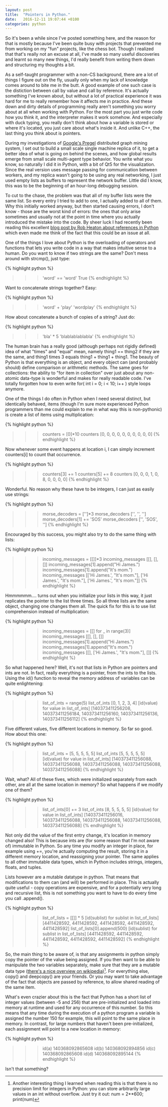 ```yaml
---
layout: post
title:  "Pointers in Python."
date:   2016-12-11 19:07:44 +0100
categories: python
---
```

So it's been a while since I've posted something here, and the reason for that is mostly because I've
been quite busy with projects that prevented me from working on my "fun" projects, like the chess bot.
Though I realized that that's really not an excuse at all, I've made so many useful discoveries and
learnt so many new things, I'd really benefit from writing them down and structuring my thoughts a bit.

As a self-taught programmer with a non-CS background, there are a lot of things I figure out on the fly,
usually only when my lack of knowledge comes around to bite me in the butt. A good example of one such
case is the distiction between call by value and call by reference. It's actually something I've known
about, but without a lot of practical experience it was hard for me to really remember how it affects me
in practice. And these down and dirty details of programming really aren't something you worry about at
all when working with Python. For the most part you just write code how you think it, and the interpreter
makes it work somehow. And especially with duck typing, you really don't think about how a variable is 
stored or where it's located, you just care about what's inside it. And unlike C++, the last thing you
think about is pointers.

During my investigations of [Google's Pregel][pregel] distributed graph mining system, I set out to build a small
scale single machine replica of it, to get a better idea of what is going on behind the scenes, and
how global results emerge from small scale multi-agent type behavior. You write what you know, so
naturally I did it in Python, with a bit of Qt5 for the visualization. Since the real version uses
message passing for communication between workers, and my replica wasn't going to be using any real 
networking, I just used empty lists as buffers to represent the network buffer. Little did I know, this was
to be the beginning of an hour-long debugging session. 

To cut to the chase, the problem was that all of my buffer lists were the same list. So every entry I
tried to add to one, I actually added to all of them. Why this initially worked anyway, but then started causing errors, 
I don't know - those are the worst kind of errors: the ones that only arise sometimes and usually not at the point 
in time where you actually introduced the mistake into the code. By sheer luck I had recently been reading 
this excellent [blog post by Rob Heaton about references in Python][heaton-blog] which even made me think
of the fact that this could be an issue at all.

One of the things I love about Python is the overloading of operators and functions that lets you 
write code in a way that makes intuitive sense to a human. Do you want to know if two strings are
the same? Don't mess around with strcmp(), just type:

{% highlight python %}
>>> 'word' == 'word'
True
{% endhighlight %}

Want to concatenate strings together? Easy:

{% highlight python %}
>>> 'word' + 'play'
'wordplay'
{% endhighlight %}

How about concatenate a bunch of copies of a string? Just do:

{% highlight python %}
>>> 'bla' * 5
'blablablablabla'
{% endhighlight %}

The human brain has a really good (although perhaps not rigidly defined) idea of what "times" and "equal" 
mean, namely thing1 == thing2 if they are the same,  and thing1 times 3 equals thing1 + thing1 + thing1. The beauty of
Python is that everything is an object, and every object can (and probably should) define comparison
or arithmetic methods. The same goes for collections: the ability to "for item in collection" over just
about any non-atomic data-type is wonderful and makes for really readable code. I've totally forgotten how
to even write for( int i = 0; i < 10; i++ ) style loops anymore. 

One of the things I do often in Python when I need several distinct, but identically behaved, items (though 
I'm sure more experienced Python programmers than me could explain to me in what way this is non-pythonic) is create 
a list of items using multiplication:
 
{% highlight python %}
>>> counters = [0]*10
>>> counters
[0, 0, 0, 0, 0, 0, 0, 0, 0, 0]
{% endhighlight %}

Now whenever some event happens at location i, I can simply increment counters[i] to count that occurrence. 

{% highlight python %}
>>> counters[3] += 1
>>> counters[5] += 8
>>> counters
[0, 0, 0, 1, 0, 8, 0, 0, 0, 0]
{% endhighlight %}

Wonderful. No reason why these have to be integers, I can just as easily use strings:

{% highlight python %}
>>> morse_decoders = ['']*3
>>> morse_decoders
['', '', '']
>>> morse_decoders[1] += 'SOS'
>>> morse_decoders
['', 'SOS', '']
{% endhighlight %}

Encouraged by this success, you might also try to do the same thing with lists:

{% highlight python %}
>>> incoming_messages = [[]]*3
>>> incoming_messages
[[], [], []]
>>> incoming_messages[1].append("Hi James.")
>>> incoming_messages[1].append("It's mom.")
>>> incoming_messages
[['Hi James.', "It's mom."], ['Hi James.', "It's mom."], ['Hi James.', "It's mom."]]
{% endhighlight %}

Hmmmmmm.... turns out when you initialize your lists in this way, it just replicates the pointer to
the list three times. So all three lists are the same object, changing one changes them all. The quick
fix for this is to use list comprehension instead of multiplication:

{% highlight python %}
>>> incoming_messages = [[] for _ in range(3)]
>>> incoming_messages
[[], [], []]
>>> incoming_messages[1].append("Hi James.")
>>> incoming_messages[1].append("It's mom.")
>>> incoming_messages
[[], ['Hi James.', "It's mom."], []]
{% endhighlight %}

So what happened here? Well, it's not that lists in Python are pointers and ints are not. In fact, really
everything is a pointer, from the ints to the lists. Using the id() function to reveal the memory address
of variables can be quite enlightening:

{% highlight python %}
>>> list_of_ints = range(5)
>>> list_of_ints
[0, 1, 2, 3, 4]
>>> [id(value) for value in list_of_ints]
[140373411256208, 140373411256184, 140373411256160, 140373411256136, 140373411256112]
{% endhighlight %}

Five different values, five different locations in memory. So far so good. How about this one:

{% highlight python %}
>>> list_of_ints = [5, 5, 5, 5, 5]
>>> list_of_ints
[5, 5, 5, 5, 5]
>>> [id(value) for value in list_of_ints]
[140373411256088, 140373411256088, 140373411256088, 140373411256088, 140373411256088]
{% endhighlight %}

Wait, what? All of these fives, which were initialized separately from each other, are all at the same location 
in memory? So what happens if we modify one of them?

{% highlight python %}
>>> list_of_ints[0] += 3
>>> list_of_ints
[8, 5, 5, 5, 5]
>>> [id(value) for value in list_of_ints]
[140373411256016, 140373411256088, 140373411256088, 140373411256088, 140373411256088]
{% endhighlight %}

Not only did the value of the first entry change, it's location in memory changed also! This is because ints
are (for some reason that I'm not aware of) immutable in Python. So any time you modify an integer in place,
for example using +=, you're actually computing the result, storing it in a different memory location, and
reassigning your pointer. The same applies to all other immutable data types, which in Python includes
strings, integers, floats, and tuples. 
 
Lists however are a mutable datatype in python. That means that modifications to them can (and will) be 
performed in place. This is actually quite useful - copy operations are expensive, and for a
potentially very long and recursive list, this is not something you want to have to do every time you
call .append().

{% highlight python %}
>>> list_of_lists = [[]] * 5
>>> [id(sublist) for sublist in list_of_lists]
[4411428592, 4411428592, 4411428592, 4411428592, 4411428592]
>>> list_of_lists[0].append(500)
>>> [id(sublist) for sublist in list_of_lists]
[4411428592, 4411428592, 4411428592, 4411428592, 4411428592]
{% endhighlight %}

So, the main thing to be aware of, is that any assignments in python simply copy the pointer of the value being
assigned. If you then want to be able to manipulate the two variables separately, make sure that they are a 
mutable data type ([there's a nice overview on wikipedia][pytypes])[^footnote]. For everything else, copy() and
deepcopy() are your friends. Or you may want to take advantage of the fact that objects are passed by reference,
to allow shared reading of the same item.

What's even crazier about this is the fact that Python has a short list of integer values (between -5 and 256) 
that are pre-initialized and loaded into memory at runtime and used for any occurrence of this number. So this 
means that any time during the execution of a python program a variable is assigned the number 150 for example, 
this will point to the same place in memory. In contrast, for large numbers that haven't been pre-initialized, 
each assignment will point to a new location in memory:

{% highlight python %}
>>> id(a)
140368092865608
>>> id(b)
140368092894856
>>> id(c)
140368092865608
>>> id(d)
140368092895144
{% endhighlight %}

Isn't that something? 

[^footnote]: Another interesting thing I learned when reading this is that there is no precision limit for integers in Python: you can store arbitrarily large values in an int without overflow. Just try it out: num = 2**600; print(num)


[pregel]: https://blog.acolyer.org/2015/05/26/pregel-a-system-for-large-scale-graph-processing/
[heaton-blog]: http://robertheaton.com/2014/02/09/pythons-pass-by-object-reference-as-explained-by-philip-k-dick/
[pytypes]: https://en.wikipedia.org/wiki/Python_(programming_language)#Typing

